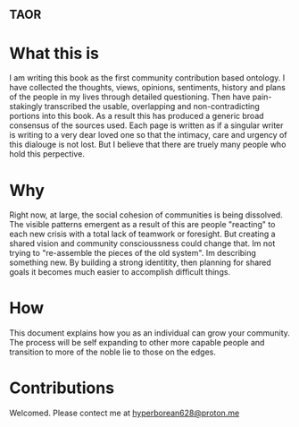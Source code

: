 ## TAOR

# What this is
I am writing this book as the first community contribution based ontology. I have collected the thoughts, views, opinions, sentiments, history and plans of the people in my lives through detailed questioning. Then have pain-stakingly transcribed the usable, overlapping and non-contradicting portions into this book. As a result this has produced a generic broad consensus of the sources used. Each page is written as if a singular writer is writing to a very dear loved one so that the intimacy, care and urgency of this dialouge is not lost. But I believe that there are truely many people who hold this perpective.

# Why
Right now, at large, the social cohesion of communities is being dissolved. The visible patterns emergent as a result of this are people "reacting" to each new crisis with a total lack of teamwork or foresight. But creating a shared vision and community conscioussness could change that. Im not trying to "re-assemble the pieces of the old system". Im describing something new. By building a strong identitity, then planning for shared goals it becomes much easier to accomplish difficult things.

# How
This document explains how you as an individual can grow your community. The process will be self expanding to other more capable people and transition to more of the noble lie to those on the edges.


# Contributions
Welcomed. Please contect me at hyperborean628@proton.me